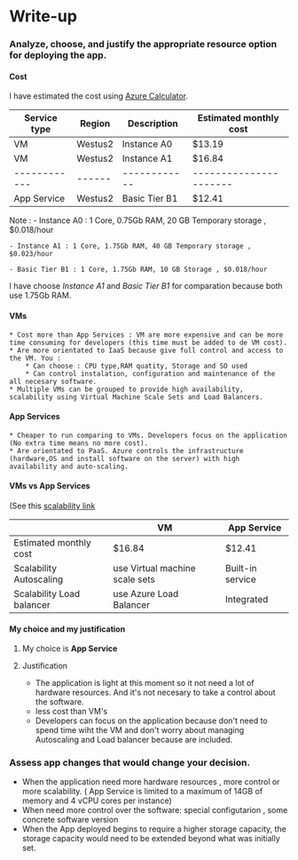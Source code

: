 # Write-up

### Analyze, choose, and justify the appropriate resource option for deploying the app.


#### Cost

I have estimated the cost using [Azure Calculator](https://azure.microsoft.com/en-in/pricing/calculator/).

| Service type | Region  | Description   | Estimated monthly cost |
| ------------ | ------  | ------------  | ---------------------- |
|    VM        | Westus2 | Instance A0   | $13.19 |
|    VM        | Westus2 | Instance A1   | $16.84 |
| ------------ | ------  | ------------  | ---------------------- |
|  App Service | Westus2 | Basic Tier B1 | $12.41 |


Note : 
    - Instance A0 : 1 Core, 0.75Gb RAM, 20 GB Temporary storage , $0.018/hour

    - Instance A1 : 1 Core, 1.75Gb RAM, 40 GB Temporary storage , $0.023/hour

    - Basic Tier B1 : 1 Core, 1.75Gb RAM, 10 GB Storage , $0.018/hour

I have choose *Instance A1* and *Basic Tier B1* for comparation because both use 1.75Gb RAM.

#### VMs

    * Cost more than App Services : VM are more expensive and can be more time consuming for developers (this time must be added to de VM cost).
    * Are more orientated to IaaS because give full control and access to the VM. You :
        * Can choose : CPU type,RAM quatity, Storage and SO used
        * Can control instalation, configuration and maintenance of the all necesary software.
    * Multiple VMs can be grouped to provide high availability, scalability using Virtual Machine Scale Sets and Load Balancers.

#### App Services

    * Cheaper to run comparing to VMs. Developers focus on the application (No extra time means no more cost). 
    * Are orientated to PaaS. Azure controls the infrastructure (hardware,OS and install software on the server) with high availability and auto-scaling.


#### VMs vs App Services

(See this [scalability link](https://docs.microsoft.com/en-us/azure/architecture/guide/technology-choices/compute-decision-tree#scalability)

|                        | VM      | App Service |
| ---------------------- | ------- | ----------- |     
| Estimated monthly cost | $16.84  | $12.41 |
| Scalability Autoscaling | use Virtual machine scale sets | Built-in service|    
| Scalability Load balancer | use Azure Load Balancer | Integrated |

#### My choice and my justification

1. My choice is **App Service**

2. Justification

    * The application is light at this moment so it not need a lot of hardware resources. And it's not necesary to take a control about the software.
    * less cost than VM's
    * Developers can focus on the application because don't need to spend time wiht the VM and don't worry about managing Autoscaling and Load balancer because are included.
 

### Assess app changes that would change your decision.

* When the application need more hardware resources , more control or more scalability. ( App Service is limited to a maximum of 14GB of memory and 4 vCPU  cores per instance)
* When need more control over the software: special configutarion , some concrete software version
* When the App deployed begins to require a higher storage capacity, the storage capacity would need to be extended beyond what was initially set.

